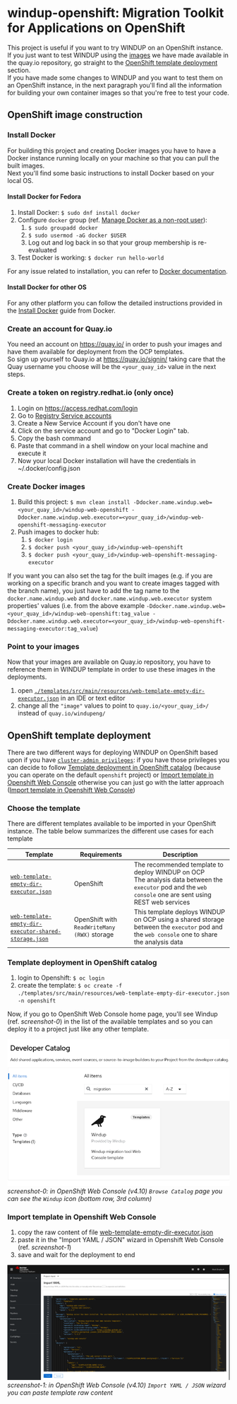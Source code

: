 # windup-openshift: Migration Toolkit for Applications on OpenShift
This project is useful if you want to try WINDUP on an OpenShift instance.  
If you just want to test WINDUP using the [images](https://quay.io/organization/windupeng) we have made available in the quay.io repository, go straight to the [OpenShift template deployment](#openshift-template-deployment) section.  
If you have made some changes to WINDUP and you want to test them on an OpenShift instance, in the next paragraph you'll find all the information for building your own container images so that you're free to test your code.  

## OpenShift image construction
### Install Docker
For building this project and creating Docker images you have to have a Docker instance running locally on your machine so that you can pull the built images.  
Next you'll find some basic instructions to install Docker based on your local OS.
#### Install Docker for Fedora
1. Install Docker: `$ sudo dnf install docker`
1. Configure `docker` group (ref. [Manage Docker as a non-root user](https://docs.docker.com/install/linux/linux-postinstall/#manage-docker-as-a-non-root-user)):
   1. `$ sudo groupadd docker`
   1. `$ sudo usermod -aG docker $USER`
   1. Log out and log back in so that your group membership is re-evaluated
1. Test Docker is working: `$ docker run hello-world`

For any issue related to installation, you can refer to [Docker documentation](https://docs.docker.com/install/linux/docker-ce/fedora/).
#### Install Docker for other OS
For any other platform you can follow the detailed instructions provided in the [Install Docker](https://docs.docker.com/install/) guide from Docker.
### Create an account for Quay.io
You need an account on https://quay.io/ in order to push your images and have them available for deployment from the OCP templates.  
So sign up yourself to Quay.io at https://quay.io/signin/ taking care that the Quay username you choose will be the `<your_quay_id>` value in the next steps.

### Create a token on registry.redhat.io (only once)
1. Login on https://access.redhat.com/login
2. Go to [Registry Service accounts](https://access.redhat.com/terms-based-registry/)
3. Create a New Service Account if you don't have one
4. Click on the service account and go to "Docker Login" tab.
5. Copy the bash command
6. Paste that command in a shell window on your local machine and execute it
7. Now your local Docker installation will have the credentials in ~/.docker/config.json

### Create Docker images
1. Build this project: `$ mvn clean install -Ddocker.name.windup.web=<your_quay_id>/windup-web-openshift -Ddocker.name.windup.web.executor=<your_quay_id>/windup-web-openshift-messaging-executor`
1. Push images to docker hub:
   1. `$ docker login`
   1. `$ docker push <your_quay_id>/windup-web-openshift`
   1. `$ docker push <your_quay_id>/windup-web-openshift-messaging-executor`

If you want you can also set the tag for the built images (e.g. if you are working on a specific branch and you want to create images tagged with the branch name), you just have to add the tag name to the `docker.name.windup.web` and `docker.name.windup.web.executor` system properties' values (i.e. from the above example `-Ddocker.name.windup.web=<your_quay_id>/windup-web-openshift:tag_value -Ddocker.name.windup.web.executor=<your_quay_id>/windup-web-openshift-messaging-executor:tag_value`)

### Point to your images
Now that your images are available on Quay.io repository, you have to reference them in WINDUP template in order to use these images in the deployments.
1. open [`./templates/src/main/resources/web-template-empty-dir-executor.json`](templates/src/main/resources/web-template-empty-dir-executor.json) in an IDE or text editor
1. change all the `"image"` values to point to `quay.io/<your_quay_id>/` instead of `quay.io/windupeng/`
   
## OpenShift template deployment
There are two different ways for deploying WINDUP on OpenShift based upon if you have [`cluster-admin privileges`](https://docs.openshift.org/latest/architecture/additional_concepts/authorization.html#roles): if you have those privileges you can decide to follow [Template deployment in OpenShift catalog](#template-deployment-in-openshift-catalog) (because you can operate on the default `openshift` project) or [Import template in Openshift Web Console](#import-template-in-openshift-web-console) otherwise you can just go with the latter approach ([Import template in Openshift Web Console](#import-template-in-openshift-web-console))

### Choose the template
There are different templates available to be imported in your OpenShift instance.
The table below summarizes the different use cases for each template

| Template | Requirements | Description                                                                                                                                                 |
| --- | --- |-------------------------------------------------------------------------------------------------------------------------------------------------------------|
| [`web-template-empty-dir-executor.json`](templates/src/main/resources/web-template-empty-dir-executor.json) | OpenShift | The recommended template to deploy WINDUP on OCP<br>The analysis data between the `executor` pod and the `web console` one are sent using REST web services |
| [`web-template-empty-dir-executor-shared-storage.json`](templates/src/main/resources/web-template-empty-dir-executor-shared-storage.json) | OpenShift with `ReadWriteMany (RWX)` storage| This template deploys WINDUP on OCP using a shared storage between the `executor` pod and the `web console` one to share the analysis data                  |

### Template deployment in OpenShift catalog
1. login to Openshift: `$ oc login`
1. create the template: `$ oc create -f ./templates/src/main/resources/web-template-empty-dir-executor.json -n openshift`

Now, if you go to OpenShift Web Console home page, you'll see  Windup (ref. *screenshot-0*) in the list of the available templates and so you can deploy it to a project just like any other template.

![screenshot-0](docs/catalog_templates.png)
*screenshot-0: in OpenShift Web Console (v4.10) `Browse Catalog` page you can see the `Windup` icon (bottom row, 3rd column)*
### Import template in Openshift Web Console
1. copy the raw content of file [web-template-empty-dir-executor.json](templates/src/main/resources/web-template-empty-dir-executor.json)
1. paste it in the "Import YAML / JSON" wizard in Openshift Web Console (ref. *screenshot-1*)
1. save and wait for the deployment to end

![screenshot-1](docs/import_yaml.png)
*screenshot-1: in OpenShift Web Console (v4.10) `Import YAML / JSON` wizard you can paste template raw content*
